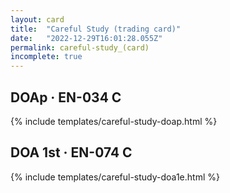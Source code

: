 ```yaml
---
layout: card
title:  "Careful Study (trading card)"
date:   "2022-12-29T16:01:28.055Z"
permalink: careful-study_(card)
incomplete: true
---
```


## DOAp &middot; EN-034 C

{% include templates/careful-study-doap.html %}


## DOA 1st &middot; EN-074 C

{% include templates/careful-study-doa1e.html %}
